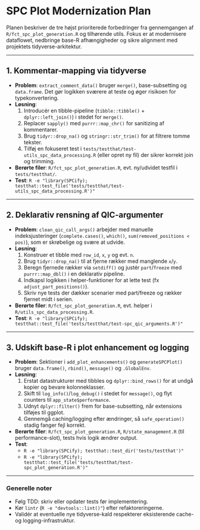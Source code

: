 # SPC Plot Modernization Plan

Planen beskriver de tre højst prioriterede forbedringer fra gennemgangen af `R/fct_spc_plot_generation.R` og tilhørende utils. Fokus er at modernisere dataflowet, nedbringe base-R afhængigheder og sikre alignment med projektets tidyverse-arkitektur.

---

## 1. Kommentar-mapping via tidyverse

- **Problem**: `extract_comment_data()` bruger `merge()`, base-subsetting og `data.frame`. Det gør logikken sværere at teste og øger risikoen for typekonvertering.
- **Løsning**:
  1. Introducér en tibble-pipeline (`tibble::tibble()` + `dplyr::left_join()`) i stedet for `merge()`.
  2. Replacer `sapply()` med `purrr::map_chr()` for sanitizing af kommentarer.
  3. Brug `tidyr::drop_na()` og `stringr::str_trim()` for at filtrere tomme tekster.
  4. Tilføj en fokuseret test i `tests/testthat/test-utils_spc_data_processing.R` (eller opret ny fil) der sikrer korrekt join og trimming.
- **Berørte filer**: `R/fct_spc_plot_generation.R`, evt. ny/udvidet testfil i `tests/testthat/`.
- **Test**: `R -e "library(SPCify); testthat::test_file('tests/testthat/test-utils_spc_data_processing.R')"`

---

## 2. Deklarativ rensning af QIC-argumenter

- **Problem**: `clean_qic_call_args()` arbejder med manuelle indeksjusteringer (`complete.cases()`, `which()`, `sum(removed_positions < pos)`), som er skrøbelige og svære at udvide.
- **Løsning**:
  1. Konstruer et tibble med `row_id`, `x`, `y` og evt. `n`.
  2. Brug `tidyr::drop_na()` til at fjerne rækker med manglende `x`/`y`.
  3. Beregn fjernede rækker via `setdiff()` og justér `part`/`freeze` med `purrr::map_dbl()` i en deklarativ pipeline.
  4. Indkapsl logikken i helper-funktioner for at lette test (fx `adjust_part_positions()`).
  5. Skriv nye tests der dækker scenarier med part/freeze og rækker fjernet midt i serien.
- **Berørte filer**: `R/fct_spc_plot_generation.R`, evt. helper i `R/utils_spc_data_processing.R`.
- **Test**: `R -e "library(SPCify); testthat::test_file('tests/testthat/test-spc_qic_arguments.R')"`

---

## 3. Udskift base-R i plot enhancement og logging

- **Problem**: Sektioner i `add_plot_enhancements()` og `generateSPCPlot()` bruger `data.frame()`, `rbind()`, `message()` og `.GlobalEnv`.
- **Løsning**:
  1. Erstat datastrukturer med tibbles og `dplyr::bind_rows()` for at undgå kopier og bevare kolonneklasser.
  2. Skift til `log_info()`/`log_debug()` i stedet for `message()`, og flyt counters til `app_state$performance`.
  3. Udnyt `dplyr::filter()` frem for base-subsetting, når extensions tilføjes til ggplot.
  4. Gennemgå caching/logging efter ændringer, så `safe_operation()` stadig fanger fejl korrekt.
- **Berørte filer**: `R/fct_spc_plot_generation.R`, `R/state_management.R` (til performance-slot), tests hvis logik ændrer output.
- **Test**:
  - `R -e "library(SPCify); testthat::test_dir('tests/testthat')"`
  - `R -e "library(SPCify); testthat::test_file('tests/testthat/test-spc_plot_generation.R')"`

---

### Generelle noter
- Følg TDD: skriv eller opdater tests før implementering.
- Kør `lintr` (`R -e "devtools::lint()"`) efter refaktoreringerne.
- Validér at eventuelle nye tidyverse-kald respekterer eksisterende cache- og logging-infrastruktur.
